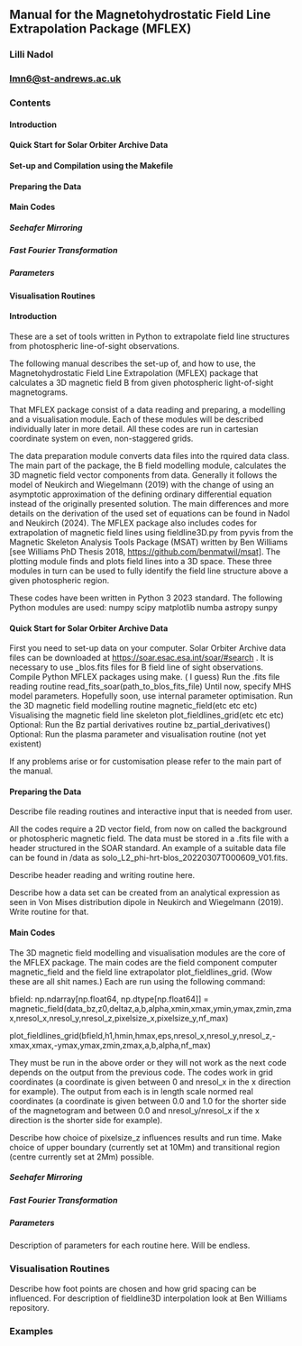 ## Manual for the Magnetohydrostatic Field Line Extrapolation Package (MFLEX)

### Lilli Nadol
### lmn6@st-andrews.ac.uk

### Contents

#### Introduction 
#### Quick Start for Solar Orbiter Archive Data
#### Set-up and Compilation using the Makefile
#### Preparing the Data
#### Main Codes
##### Seehafer Mirroring 
##### Fast Fourier Transformation
##### Parameters 
#### Visualisation Routines 

#### Introduction 

These are a set of tools written in Python to extrapolate field line structures from photospheric line-of-sight observations.




The following manual describes the set-up of, and how to use, the Magnetohydrostatic Field Line Extrapolation (MFLEX) package that calculates a 3D magnetic field B from given photospheric light-of-sight magnetograms.

That MFLEX package consist of a data reading and preparing, a modelling and a visualisation module. Each of these modules will be described individually later in more detail. All these codes are run in cartesian coordinate system on even, non-staggered grids. 

The data preparation module converts data files into the rquired data class. The main part of the package, the B field modelling module, calculates the 3D magnetic field vector components from data. Generally it follows the model of Neukirch and Wiegelmann (2019) with the change of using an asymptotic approximation of the defining ordinary differential equation instead of the originally presented solution. The main differences and more details on the derivation of the used set of equations can be found in Nadol and Neukirch (2024). The MFLEX package also includes codes for extrapolation of magnetic field lines using fieldline3D.py from pyvis from the Magnetic Skeleton Analysis Tools Package (MSAT) written by Ben Williams [see Williams PhD Thesis 2018, https://github.com/benmatwil/msat]. The plotting module finds and plots field lines into a 3D space. These three modules in turn can be used to fully identify the field line structure above a given photospheric region.

These codes have been written in Python 3 2023 standard. The following Python modules are used:
numpy
scipy
matplotlib
numba
astropy
sunpy

#### Quick Start for Solar Orbiter Archive Data

First you need to set-up data on your computer. Solar Orbiter Archive data files can be downloaded at https://soar.esac.esa.int/soar/#search . It is necessary to use _blos.fits files for B field line of sight observations. 
Compile Python MFLEX packages using make. ( I guess)
Run the .fits file reading routine read_fits_soar(path_to_blos_fits_file)
Until now, specify MHS model parameters. Hopefully soon, use internal parameter optimisation. 
Run the 3D magnetic field modelling routine magnetic_field(etc etc etc)
Visualising the magnetic field line skeleton plot_fieldlines_grid(etc etc etc)
Optional: Run the Bz partial derivatives routine bz_partial_derivatives()
Optional: Run the plasma parameter and visualisation routine (not yet existent)

If any problems arise or for customisation please refer to the main part of the manual. 

#### Preparing the Data

Describe file reading routines and interactive input that is needed from user. 

All the codes require a 2D vector field, from now on called the background or photospheric magnetic field. The data must be stored in a .fits file with a header structured in the SOAR standard. An example of a suitable data file can be found in /data as solo_L2_phi-hrt-blos_20220307T000609_V01.fits. 

Describe header reading and writing routine here. 

Describe how a data set can be created from an analytical expression as seen in Von Mises distribution dipole in Neukirch and Wiegelmann (2019). Write routine for that. 

#### Main Codes

The 3D magnetic field modelling and visualisation modules are the core of the MFLEX package. The main codes are the field component computer magnetic_field and the field line extrapolator plot_fieldlines_grid. (Wow these are all shit names.) Each are run using the following command: 

bfield: np.ndarray[np.float64, np.dtype[np.float64]] = magnetic_field(data_bz,z0,deltaz,a,b,alpha,xmin,xmax,ymin,ymax,zmin,zmax,nresol_x,nresol_y,nresol_z,pixelsize_x,pixelsize_y,nf_max)

plot_fieldlines_grid(bfield,h1,hmin,hmax,eps,nresol_x,nresol_y,nresol_z,-xmax,xmax,-ymax,ymax,zmin,zmax,a,b,alpha,nf_max)

They must be run in the above order or they will not work as the next code depends on the output from the previous code. The codes work in grid coordinates (a coordinate is given between 0 and nresol_x in the x direction for example). The output from each is in length scale normed real coordinates (a coordinate is given between 0.0 and 1.0 for the shorter side of the magnetogram and between 0.0 and nresol_y/nresol_x  if the x direction is the shorter side for example). 

Describe how choice of pixelsize_z influences results and run time. 
Make choice of upper boundary (currently set at 10Mm) and transitional region (centre currently set at 2Mm) possible. 

##### Seehafer Mirroring 

##### Fast Fourier Transformation

##### Parameters 

Description of parameters for each routine here. Will be endless.  

### Visualisation Routines

Describe how foot points are chosen and how grid spacing can be influenced. For description of fieldline3D interpolation look at Ben Williams repository. 

### Examples
